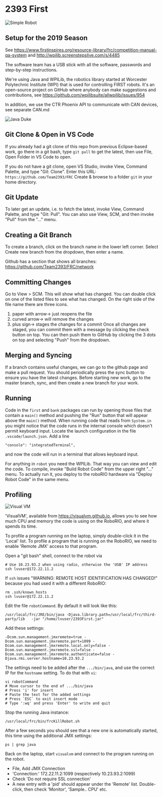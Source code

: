 2393 First
==========

![Simple Robot](blacky.jpg)

Setup for the 2019 Season
-------------------------

See 
https://www.firstinspires.org/resource-library/frc/competition-manual-qa-system and 
http://wpilib.screenstepslive.com/s/4485

The software team has a USB stick with all the software,
passwords and step-by-step instructions.

We're using Java and WPILib,
the robotics library started at Worcester Polytechnic Institute (WPI)
that is used for controlling FIRST robots.
It's an open-source project on GitHub where anybody can
make suggestions and contributions,
see https://github.com/wpilibsuite/allwpilib/issues/954

In addition, we use the CTR Phoenix API to communicate
with CAN devices, see separate CAN.md 

![Java Duke](duke.png)

Git Clone & Open in VS Code
---------------------------

If you already had a git clone of this repo from previous Eclipse-based work,
go there in a git bash, type `git pull` to get the latest,
then use File, Open Folder in VS Code to open.

If you do not have a git clone, open VS Studio,
invoke View, Command Palette, and type "Git: Clone".
Enter this URL: `https://github.com/Team2393/FRC`
Create & browse to a folder `git` in your home directory.

Git Update
----------

To later get an update, i.e. to fetch the latest,
invoke View, Command Palette, and type "Git: Pull".
You can also use View, SCM, and then invoke "Pull"
from the "..." menu.

Creating a Git Branch
---------------------
To create a branch, click on the branch name in the 
lower left corner. Select Create new branch from the
dropdown, then enter a name.

Github has a section that shows all branches:
https://github.com/Team2393/FRC/network

Committing Changes
------------------
Go to View > SCM. This will show what has changed.
You can double click on one of the listed files to
see what has changed. On the right side of the file name
there are three icons.
1) paper with arrow-> just reopens the file
2) curved arrow-> will remove the changes 
3) plus sign-> stages the changes for a commit
Once all changes are staged, you can commit them
with a message by clicking the check button on top.
You can then push them to GitHub by clicking the
3 dots on top and selecting "Push" from the
dropdown.

Merging and Syncing
-------------------
If a branch contains useful changes, we can go to the
github page and make a pull request. You should 
periodically press the sync button to ensure you have the
latest changes. Before starting new work, go to the 
master branch, sync, and  then create a new branch for your
work.


Running
-------

Code in the `first` and `bank` packages can run by opening those
files that contain a `main()` method and pushing the "Run" button
that will appear above the `main()` method.
When running code that reads from `System.in` you might notice that
the code runs in the internal console which doesn't permit keyboard input.
Locate the launch configuration in the file `.vscode/launch.json`.
Add a line
```
"console": "integratedTerminal",
```
and now the code will run in a terminal that allows keyboard input.

For anything in `robot` you need the WPILib. That way you can view and edit the code.
To compile, invoke "Build Robot Code" from the upper right "..." menu.
To actually run it, you deploy to the roboRIO hardware via "Deploy Robot Code"
in the same menu.


Profiling
---------

![Visual VM](visualvm.png)

'VisualVM', available from https://visualvm.github.io,
allows you to see how much CPU and memory the code is using on the RoboRIO,
and where it spends its time.

To profile a program running on the laptop, simply double-click it in the 'Local' list.
To profile a program that is running on the RoboRIO,
we need to enable 'Remote JMX' access to that program.

Open a "git bash" shell, connect to the robot via
```
# Use 10.23.93.2 when using radio, otherwise the 'USB' IP address
ssh lvuser@172.22.11.2
```

If `ssh` issues "WARNING: REMOTE HOST IDENTIFICATION HAS CHANGED!"
because you had used it with a different RoboRIO:
```
rm .ssh/known_hosts
ssh lvuser@172.22.11.2
```

Edit the file `robotCommand`. By default it will look like this:
```
/usr/local/frc/JRE/bin/java -Djava.library.path=/usr/local/frc/third-party/lib   -jar "/home/lvuser/2393First.jar"
```

Add these settings:
```
-Dcom.sun.management.jmxremote=true -Dcom.sun.management.jmxremote.port=1099 -Dcom.sun.management.jmxremote.local.only=false -Dcom.sun.management.jmxremote.ssl=false -Dcom.sun.management.jmxremote.authenticate=false -Djava.rmi.server.hostname=10.23.93.2 
```

The settings need to be added after the `.../bin/java`, and use the correct IP for the `hostname` setting.
To do that with `vi`:
```
vi robotCommand
# Move cursor to the end of .../bin/java
# Press 'i' for insert
# Paste the text for the added settings
# Press `ESC` to exit insert mode
# Type ':wq' and press 'Enter' to write and quit
```

Stop the running Java instance:
```
/usr/local/frc/bin/frcKillRobot.sh
```

After a few seconds you should see that a new one is automatically started, this time using the additional JMX settings:
```
ps | grep java
```

Back on the laptop, start `visualvm` and connect to the program running on the robot.
 * File, Add JMX Connection
 * 'Connection:' 172.22.11.2:1099 (respectively 10.23.93.2:1099)
 * Check 'Do not require SSL connection'
 * A new entry with a 'pid' should appear under the 'Remote' list.
   Double-click, then check 'Monitor', 'Sample.. CPU' etc.

